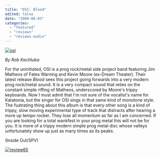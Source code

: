 ```yaml
---
title: "OSI: Blood"
edited: false
date: "2009-08-03"
categories:
  - "featured"
  - "reviews"
  - "reviews-audio"
---
```


_[![osi](http://www.hellbound.ca/wp-content/uploads/2009/08/osi.jpg "osi")](http://www.hellbound.ca/wp-content/uploads/2009/08/osi.jpg)_

_By Rob Kachluba_

For the uninitiated, OSI is a prog rock/metal side project band featuring Jim Matheos of Fates Warning and Kevin Moore (ex-Dream Theater). Their latest release _Blood_ sees this project going forwards into a very modern prog rock/metal sound. It is a very compact sound that relies on the constant simple riffing of Matheos, underscored by Moore's trippy keyboards. Now I must admit that I'm not sure of the vocalist's name for Katatonia, but the singer for OSI sings in that same kind of monotone style. The fustrating thing about this album is that every other song is a kind of trippy, slow moving experimental type of track that distracts after hearing a more up tempo rocker. They lose all momentum as far as I am concerned. If you are looking for a total wankfest in your prog metal this will not be for you. It is more of a trippy modern simple prog metal disc whose valleys unfortunately show up just as many times as its peaks.

(Inside Out/SPV)

[![review65](http://www.hellbound.ca/wp-content/uploads/2009/07/review652.png "review65")](http://www.hellbound.ca/wp-content/uploads/2009/07/review652.png)
